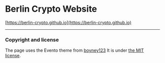 # Berlin Crypto Website

[https://berlin-crypto.github.io](https://berlin-crypto.github.io)

---

### Copyright and license

The page uses the Evento theme from [boyney123](https://github.com/boyney123/evento/)
It is under [the MIT license](/LICENSE).

